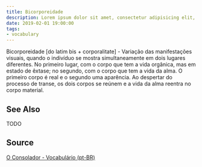 ```yaml
---
title: Bicorporeidade
description: Lorem ipsum dolor sit amet, consectetur adipisicing elit, sed do eiusmod tempor incididunt ut labore et dolore magna aliqua.  TODO
date: 2019-02-01 19:00:00
tags:
- vocabulary
---
```


Bicorporeidade [do latim bis + corporalitate] - Variação das manifestações visuais, quando o indivíduo se mostra simultaneamente em dois lugares diferentes. No primeiro lugar, com o corpo que tem a vida orgânica, mas em estado de êxtase; no segundo, com o corpo que tem a vida da alma. O primeiro corpo é real e o segundo uma aparência. Ao despertar do processo de transe, os dois corpos se reúnem e a vida da alma reentra no corpo material.

## See Also
TODO

## Source
[O Consolador - Vocabulário (pt-BR)](http://www.oconsolador.com.br/linkfixo/vocabulario/principal.html)


